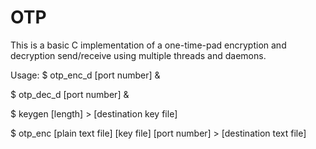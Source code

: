 # OTP

This is a basic C implementation of a one-time-pad encryption and 
decryption send/receive using multiple threads and daemons. 

Usage: 
$ otp_enc_d [port number] & 

$ otp_dec_d [port number] & 

$ keygen [length] > [destination key file] 

$ otp_enc [plain text file] [key file] [port number] > [destination text file] 


